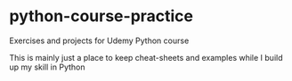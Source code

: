 # python-course-practice
Exercises and projects for Udemy Python course

This is mainly just a place to keep cheat-sheets and examples while I build up my skill in Python
